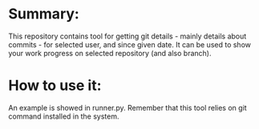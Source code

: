 # Summary:
This repository contains tool for getting git details - mainly details about commits - for selected user, and since given date.
It can be used to show your work progress on selected repository (and also branch).

# How to use it:
An example is showed in runner.py. Remember that this tool relies on git command installed in the system.
